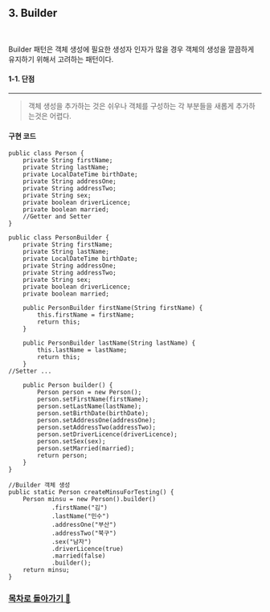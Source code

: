 <h2>3. Builder</h2><br/> 

Builder 패턴은 객체 생성에 필요한 생성자 인자가 많을 경우 객체의 생성을 깔끔하게 유지하기 위해서 고려하는 패턴이다.<br>
<h4>1-1. 단점</h4><hr>
<blockquote>
    객체 생성을 추가하는 것은 쉬우나 객체를 구성하는 각 부분들을 새롭게 추가하는것은 어렵다.
</blockquote>

<h4>구현 코드</h4>
<code><pre>public class Person {
    private String firstName;
    private String lastName;
    private LocalDateTime birthDate;
    private String addressOne;
    private String addressTwo;
    private String sex;
    private boolean driverLicence;
    private boolean married;
    //Getter and Setter
}<br>
public class PersonBuilder {
    private String firstName;
    private String lastName;
    private LocalDateTime birthDate;
    private String addressOne;
    private String addressTwo;
    private String sex;
    private boolean driverLicence;
    private boolean married;<br>
    public PersonBuilder firstName(String firstName) {
        this.firstName = firstName;
        return this;
    }<br>
    public PersonBuilder lastName(String lastName) {
        this.lastName = lastName;
        return this;
    }<br>//Setter ...<br>
    public Person builder() {
        Person person = new Person();
        person.setFirstName(firstName);
        person.setLastName(lastName);
        person.setBirthDate(birthDate);
        person.setAddressOne(addressOne);
        person.setAddressTwo(addressTwo);
        person.setDriverLicence(driverLicence);
        person.setSex(sex);
        person.setMarried(married);
        return person;
    }
}<br>
//Builder 객체 생성
public static Person createMinsuForTesting() {
    Person minsu = new Person().builder()
            .firstName("김")
            .lastName("민수")
            .addressOne("부산")
            .addressTwo("북구")
            .sex("남자")
            .driverLicence(true)
            .married(false)
            .builder();
    return minsu;
}</code></pre>
<h3><a href=" https://github.com/EungyuCho/Disign_Pattern_Repo">목차로 돌아가기 🏃</a></h3> 